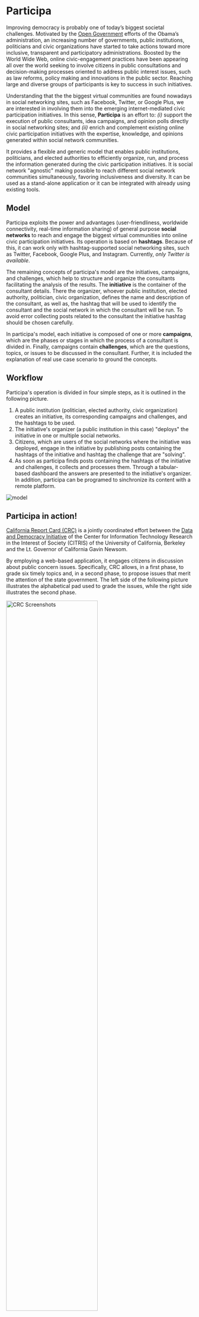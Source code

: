 Participa
=========

Improving democracy is probably one of today’s biggest societal challenges. Motivated by the [Open Government](https://petitions.whitehouse.gov) 
efforts of the Obama’s administration, an increasing number of governments, public institutions, politicians and 
civic organizations have started to take actions toward more inclusive, transparent and participatory administrations. 
Boosted by the World Wide Web, online civic-engagement practices have been appearing all over the world seeking to involve 
citizens in public consultations and decision-making processes oriented to address public interest issues, such as law reforms, 
policy making and innovations in the public sector. Reaching large and diverse groups of participants is key to success 
in such initiatives. 

Understanding that the the biggest virtual communities are found nowadays in social networking sites, such as Facebook, 
Twitter, or Google Plus, we are interested in involving them into the emerging internet-mediated civic participation 
initiatives. In this sense, **Participa** is an effort to: *(i)* support the execution of public consultants, idea campaigns, 
and opinion polls directly in social networking sites; and *(ii)* enrich and complement existing online civic participation 
initiatives with the expertise, knowledge, and opinions generated within social network communities. 

It provides a flexible and generic model that enables public institutions, politicians, and elected authorities to 
efficiently organize, run, and process the information generated during the civic participation initiatives. It is social 
network "agnostic" making possible to reach different social network communities simultaneously, favoring inclusiveness 
and diversity. It can be used as a stand-alone application or it can be integrated with already using existing tools.


Model
-----
Participa exploits the power and advantages (user-friendliness, worldwide connectivity, real-time information sharing) of
general purpose **social networks** to reach and engage the biggest virtual communities into online civic participation 
initiatives. Its operation is based on **hashtags**. Because of this, it can work only with hashtag-supported social 
networking sites, such as Twitter, Facebook, Google Plus, and Instagram. Currently, *only Twitter is available*.

The remaining concepts of participa's model are the initiatives, campaigns, and challenges, which help to structure and
organize the consultants facilitating the analysis of the results. The **initiative** is the container of the consultant 
details. There the organizer, whoever public institution, elected authority, politician, civic organization, defines the name and description of the consultant, as well as, the hashtag that will be used to identify the consultant and the social network in which the consultant will be run. To avoid error collecting posts related to the consultant the initiative hashtag should be chosen carefully. 

In participa's model, each initiative is composed of one or more **campaigns**, which are the phases or stages in which 
the process of a consultant is divided in. Finally, campaigns contain **challenges**, which are the questions, topics, or 
issues to be discussed in the consultant. Further, it is included the explanation of real use case scenario to ground 
the concepts.
  

Workflow
--------

Participa's operation is divided in four simple steps, as it is outlined in the following picture. 

1. A public institution (politician, elected authority, civic organization) creates an initiative, its corresponding 
campaigns and challenges, and the hashtags to be used.
2. The initiative's organizer (a public institution in this case) "deploys" the initiative in one or multiple social networks.
3. Citizens, which are users of the social networks where the initiative was deployed, engage in the initiative by 
publishing posts containing the hashtags of the initiative and hashtag the challenge that are "solving".
4. As soon as participa finds posts containing the hashtags of the initiative and challenges, it collects and processes 
them. Through a tabular-based dashboard the answers are presented to the initiative's organizer. In addition, participa 
can be programed to sinchronize its content with a remote platform.

![model](https://dl.dropboxusercontent.com/u/55956367/participa_model.png "Participa Model")


Participa in action!
--------------------

[California Report Card (CRC)](http://www.californiareportcard.org) is a jointly coordinated effort between the 
[Data and Democracy Initiative](http://citris-uc.org/initiatives/democracy/) of the Center for Information Technology Research 
in the Interest of Society (CITRIS) of the University of California, Berkeley and the Lt. Governor of California Gavin Newsom. 

By employing a web-based application, it engages citizens in discussion about public concern issues. Specifically, 
CRC allows, in a first phase, to grade six timely topics and, in a second phase, to propose issues that merit the attention 
of the state government. The left side of the following picture illustrates the alphabetical pad used to grade the issues, 
while the right side illustrates the second phase.

<img alt="CRC Screenshots" src="https://dl.dropboxusercontent.com/u/55956367/crc_screenshots.png" height="70%" width="70%" />

Participa is currently being used to enable citizens of California to participate in CRC directly via Twitter. In this case, 
the following initiative, campaigns, challenges and hashtags were created. California Report Card and *#careportcard* were defined as the **initiative** and the initiative **hashtag**, respectively. The two phases of CRC, "grading issues" and "proposing new issues", were set as the **campaigns** of the initiative. The six CRC issues were configured as the **challenges** of the grading campaign, while the request for new issues was defined as the challenge of the proposing campaign. Each challenge was associated to a unique **hashtag**. Finally, Twitter was chosen as the **social network** to deploy the initiative.

On the left of the next picture, it is represented an example of grading a CRC issue via Twitter. Basically, it is
simply required to post a tweet with the grade -- C in this case --, the hashtag of the initiative, **#careportcard**, and the hashtag of associated to the issue, **#affordcolleges**. In a similar way, the right side of the picture illustrates how participants can propose new issues through tweets. Specifically, they send a suggestion together with the hashtag of the initiative, **#careportcard**, and the hashtag of the challenge, **#newissue**.

<img alt="CRC TW Screenshots" src="https://dl.dropboxusercontent.com/u/55956367/crc_tw_screenshots.png" height="70%" width="70%" />

Additional information on how to take part of CRC through Twitter can be found [here](https://dl.dropboxusercontent.com/u/55956367/Flyer_CRC_Twitter.pdf).

Installation
------------

1. Clone the repository `git clone https://github.com/joausaga/participa.git`

2. Go inside the repository folder and execute `pip install -r requirements.txt` to install dependencies 

3. Create a mysql database

4. Rename the file participa/settings.py.sample to participa/settings.py

5. Set the configuration parameters of the database in settings.py 

     ```
        DATABASES = {
            ...
                'NAME': '',
                'USER': '',
                'PASSWORD': '',
                'HOST': '',
                'PORT': '',
            ...
        }
      ```

6. Run `python manage.py migrate` to set up the database schema

7. Create a [Twitter application](https://apps.twitter.com) and give it read and write permissions

7. Rename the file cparte/config.sample to cparte/config

8. Set the parameters of your recently created Twitter application in cparte/config

    ```
        [twitter_api]
        consumer_key = YOUR_TWITTER_APP_CONSUMER_KEY
        consumer_secret = YOUR_TWITTER_APP_CONSUMER_SECRET
        token = YOUR_TWITTER_APP_TOKEN
        token_secret = YOUR_TWITTER_APP_TOKEN_SECRET
    ```

9. Load initial settings `python manage.py loaddata config_data.json`

10. Install Rabbit MQ broker. [Unix installation instructions](http://www.rabbitmq.com/install-generic-unix.html)

License
-------
MIT

Technologies
------------

1. [Django Framework 1.7](https://www.djangoproject.com/)
2. [MySQL](http://www.mysql.com) database and its corresponding python package
3. [Tweepy](http://www.tweepy.org) a python-based Twitter API client
4. [Django Admin Bootstrapped App](https://riccardo.forina.me/bootstrap-your-django-admin-in-3-minutes)
5. [Django Bootstrap3 App](https://github.com/dyve/django-bootstrap3)
6. [Google API Client](https://developers.google.com/api-client-library/python/)
7. [Celery](http://www.celeryproject.org)
8. [Celery for Django](http://docs.celeryproject.org/en/latest/django/first-steps-with-django.html)
9. [Rabbit MQ](http://www.rabbitmq.com)

Let me know
-----------

If you use participa, please [write me](mailto:jorgesaldivar@gmail.com) a short message with a link to your project. 
It is not mandatory, but I will really appreciate it!
